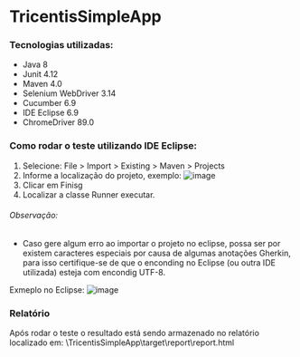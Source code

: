 # TricentisSimpleApp

### Tecnologias utilizadas:

* Java 8 <br>
* Junit 4.12 <br>
* Maven 4.0 <br>
* Selenium WebDriver 3.14 <br>
* Cucumber 6.9 <br>
* IDE Eclipse 6.9 <br>
* ChromeDriver 89.0

### Como rodar o teste utilizando IDE Eclipse:

1. Selecione: File > Import > Existing > Maven > Projects
2. Informe a localização do projeto, exemplo:
![image](https://user-images.githubusercontent.com/29417397/113525864-b5536180-958d-11eb-92b3-bf880261b528.png)
3. Clicar em Finisg 
4. Localizar a classe Runner executar.

###### Observação:
- Caso gere algum erro ao importar o projeto no eclipse, possa ser por existem caracteres especiais por causa de algumas anotações Gherkin, para isso certifique-se de que o enconding no Eclipse (ou outra IDE utilizada) esteja com encondig UTF-8.

Exmeplo no Eclipse:
![image](https://user-images.githubusercontent.com/29417397/113526564-ea14e800-9590-11eb-82db-066b41fc1e58.png)

### Relatório

Após rodar o teste o resultado está sendo armazenado no relatório localizado em:
\TricentisSimpleApp\target\report\report.html

